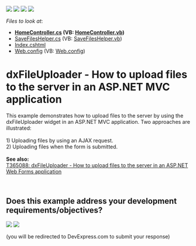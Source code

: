 <!-- default badges list -->
![](https://img.shields.io/endpoint?url=https://codecentral.devexpress.com/api/v1/VersionRange/128584324/15.2.7%2B)
[![](https://img.shields.io/badge/Open_in_DevExpress_Support_Center-FF7200?style=flat-square&logo=DevExpress&logoColor=white)](https://supportcenter.devexpress.com/ticket/details/T365089)
[![](https://img.shields.io/badge/📖_How_to_use_DevExpress_Examples-e9f6fc?style=flat-square)](https://docs.devexpress.com/GeneralInformation/403183)
[![](https://img.shields.io/badge/💬_Leave_Feedback-feecdd?style=flat-square)](#does-this-example-address-your-development-requirementsobjectives)
<!-- default badges end -->
<!-- default file list -->
*Files to look at*:

* **[HomeController.cs](./CS/Upload/Controllers/HomeController.cs) (VB: [HomeController.vb](./VB/Upload/Controllers/HomeController.vb))**
* [SaveFilesHelper.cs](./CS/Upload/Helpers/SaveFilesHelper.cs) (VB: [SaveFilesHelper.vb](./VB/Upload/Helpers/SaveFilesHelper.vb))
* [Index.cshtml](./CS/Upload/Views/Home/Index.cshtml)
* [Web.config](./CS/Upload/Web.config) (VB: [Web.config](./VB/Upload/Web.config))
<!-- default file list end -->
# dxFileUploader - How to upload files to the server in an ASP.NET MVC application


<p>This example demonstrates how to upload files to the server by using the dxFileUploader widget in an ASP.NET MVC application. Two approaches are illustrated:<br><br>1) Uploading files by using an AJAX request.<br>2) Uploading files when the form is submitted.<br><br><strong>See also:</strong><br><a href="https://www.devexpress.com/Support/Center/p/T365088">T365088: dxFileUploader - How to upload files to the server in an ASP.NET Web Forms application</a></p>

<br/>


<!-- feedback -->
## Does this example address your development requirements/objectives?

[<img src="https://www.devexpress.com/support/examples/i/yes-button.svg"/>](https://www.devexpress.com/support/examples/survey.xml?utm_source=github&utm_campaign=dxfileuploader-upload-files-in-aspnet-mvc-application&~~~was_helpful=yes) [<img src="https://www.devexpress.com/support/examples/i/no-button.svg"/>](https://www.devexpress.com/support/examples/survey.xml?utm_source=github&utm_campaign=dxfileuploader-upload-files-in-aspnet-mvc-application&~~~was_helpful=no)

(you will be redirected to DevExpress.com to submit your response)
<!-- feedback end -->
